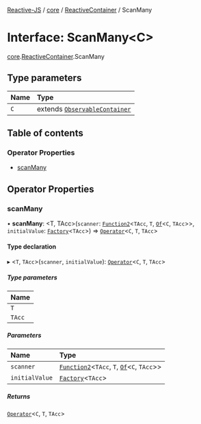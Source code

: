 [Reactive-JS](../README.md) / [core](../modules/core.md) / [ReactiveContainer](../modules/core.ReactiveContainer.md) / ScanMany

# Interface: ScanMany<C\>

[core](../modules/core.md).[ReactiveContainer](../modules/core.ReactiveContainer.md).ScanMany

## Type parameters

| Name | Type |
| :------ | :------ |
| `C` | extends [`ObservableContainer`](core.ObservableContainer.md) |

## Table of contents

### Operator Properties

- [scanMany](core.ReactiveContainer.ScanMany.md#scanmany)

## Operator Properties

### scanMany

• **scanMany**: <T, TAcc\>(`scanner`: [`Function2`](../modules/functions.md#function2)<`TAcc`, `T`, [`Of`](../modules/core.Container.md#of)<`C`, `TAcc`\>\>, `initialValue`: [`Factory`](../modules/functions.md#factory)<`TAcc`\>) => [`Operator`](../modules/core.Container.md#operator)<`C`, `T`, `TAcc`\>

#### Type declaration

▸ <`T`, `TAcc`\>(`scanner`, `initialValue`): [`Operator`](../modules/core.Container.md#operator)<`C`, `T`, `TAcc`\>

##### Type parameters

| Name |
| :------ |
| `T` |
| `TAcc` |

##### Parameters

| Name | Type |
| :------ | :------ |
| `scanner` | [`Function2`](../modules/functions.md#function2)<`TAcc`, `T`, [`Of`](../modules/core.Container.md#of)<`C`, `TAcc`\>\> |
| `initialValue` | [`Factory`](../modules/functions.md#factory)<`TAcc`\> |

##### Returns

[`Operator`](../modules/core.Container.md#operator)<`C`, `T`, `TAcc`\>

